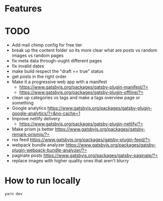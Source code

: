 # Features

# TODO
* Add mail chimp config for free tier
* break up the content folder so its more clear what are posts vs random images vs random pages
* fix meta data through-ought different pages
* fix invalid dates
* make build respect the "draft == true" status
* get posts in the right order
* Make it a progressive web app with a manifest
  * https://www.gatsbyjs.org/packages/gatsby-plugin-manifest/?=
  * https://www.gatsbyjs.org/packages/gatsby-plugin-offline/?=
* clean up categories vs tags and make a tags overview page or something
* Google analytics https://www.gatsbyjs.org/packages/gatsby-plugin-google-analytics/?=&no-cache=1
* Improve netlify delivery
  * https://www.gatsbyjs.org/packages/gatsby-plugin-netlify/?=
* Make prism js better https://www.gatsbyjs.org/packages/gatsby-remark-prismjs/?=
* rss feed https://www.gatsbyjs.org/packages/gatsby-plugin-feed/?=
* webpack bundle analyzer https://www.gatsbyjs.org/packages/gatsby-plugin-webpack-bundle-analyzer/?=
* paginate posts https://www.gatsbyjs.org/packages/gatsby-paginate/?=
* replace images with higher quality ones that aren't blurry

# How to run locally

`yarn dev`